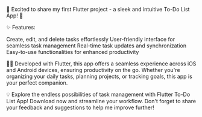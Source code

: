 🚀 Excited to share my first Flutter project - a sleek and intuitive To-Do List App! 📝

✨ Features:

Create, edit, and delete tasks effortlessly
User-friendly interface for seamless task management
Real-time task updates and synchronization
Easy-to-use functionalities for enhanced productivity

👩‍💻 Developed with Flutter, this app offers a seamless experience across iOS and Android devices, 
ensuring productivity on the go. Whether you're organizing your daily tasks, planning projects, or 
tracking goals, this app is your perfect companion.

💡 Explore the endless possibilities of task management with Flutter To-Do List App! Download now and
streamline your workflow. Don't forget to share your feedback and suggestions to help me improve further!
